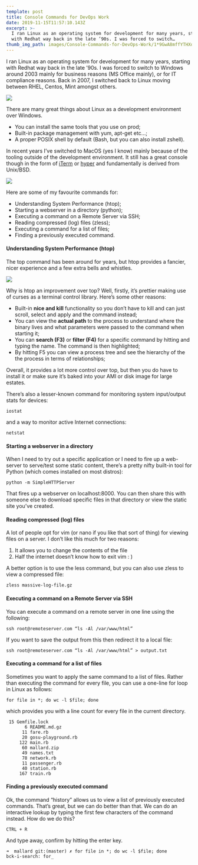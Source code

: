 ```yaml
---
template: post
title: Console Commands for DevOps Work
date: 2019-11-15T11:57:10.143Z
excerpt: >-
  I ran Linux as an operating system for development for many years, starting
  with Redhat way back in the late ’90s. I was forced to switch…
thumb_img_path: images/Console-Commands-for-DevOps-Work/1*9GwA8mffYTHXdSFaM-JRCw.png
---
```

I ran Linux as an operating system for development for many years, starting with Redhat way back in the late ’90s. I was forced to switch to Windows around 2003 mainly for business reasons (MS Office mainly), or for IT compliance reasons. Back in 2007, I switched back to Linux moving between RHEL, Centos, Mint amongst others.

![](/images/Console-Commands-for-DevOps-Work/1*9GwA8mffYTHXdSFaM-JRCw.png)

There are many great things about Linux as a development environment over Windows.

*   You can install the same tools that you use on prod;
*   Built-in package management with yum, apt-get etc…;
*   A proper POSIX shell by default (Bash, but you can also install zshell).

In recent years I’ve switched to MacOS (yes I know) mainly because of the tooling outside of the development environment. It still has a great console though in the form of [iTerm](https://iterm2.com/) or [hyper](https://hyper.is/) and fundamentally is derived from Unix/BSD.

![](/images/Console-Commands-for-DevOps-Work/1*YakfqeEgSU3QIrUc-N4JKA.png)

Here are some of my favourite commands for:

*   Understanding System Performance (htop);
*   Starting a webserver in a directory (python);
*   Executing a command on a Remote Server via SSH;
*   Reading compressed (log) files (zless);
*   Executing a command for a list of files;
*   Finding a previously executed command.

#### Understanding System Performance (htop)

The top command has been around for years, but htop provides a fancier, nicer experience and a few extra bells and whistles.

![](/images/Console-Commands-for-DevOps-Work/1*tPvnXiYRJpumd8s0WbIQfg.png)

Why is htop an improvement over top? Well, firstly, it’s prettier making use of curses as a terminal control library. Here’s some other reasons:

*   Built-in **nice and kill** functionality so you don’t have to kill <pid> and can just scroll, select and apply and the command instead;
*   You can view the **actual path** to the process to understand where the binary lives and what parameters were passed to the command when starting it;
*   You can **search (F3)** or **filter (F4)** for a specific command by hitting and typing the name. The command is then highlighted;
*   By hitting F5 you can view a process tree and see the hierarchy of the the process in terms of relationships;

Overall, it provides a lot more control over top, but then you do have to install it or make sure it’s baked into your AMI or disk image for large estates.

There’s also a lesser-known command for monitoring system input/output stats for devices:

    iostat

and a way to monitor active Internet connections:

    netstat

#### Starting a webserver in a directory

When I need to try out a specific application or I need to fire up a web-server to serve/test some static content, there’s a pretty nifty built-in tool for Python (which comes installed on most distros):

    python -m SimpleHTTPServer

That fires up a webserver on localhost:8000. You can then share this with someone else to download specific files in that directory or view the static site you’ve created.

#### Reading compressed (log) files

A lot of people opt for vim (or nano if you like that sort of thing) for viewing files on a server. I don’t like this much for two reasons:

1.  It allows you to change the contents of the file
2.  Half the internet doesn’t know how to exit vim : )

A better option is to use the less command, but you can also use zless to view a compressed file:

    zless massive-log-file.gz

#### Executing a command on a Remote Server via SSH

You can execute a command on a remote server in one line using the following:

    ssh root@remoteserver.com “ls -Al /var/www/html”

If you want to save the output from this then redirect it to a local file:

    ssh root@remoteserver.com “ls -Al /var/www/html” > output.txt

#### Executing a command for a list of files

Sometimes you want to apply the same command to a list of files. Rather than executing the command for every file, you can use a one-line for loop in Linux as follows:

    for file in *; do wc -l $file; done

which provides you with a line count for every file in the current directory.

     15 Gemfile.lock  
           6 README.md.gz  
          11 fare.rb  
          20 gosu-playground.rb  
         122 main.rb  
          60 mallard.zip  
          49 names.txt  
          78 network.rb  
          11 passenger.rb  
          40 station.rb  
         167 train.rb

#### Finding a previously executed command

Ok, the command “history” allows us to view a list of previously executed commands. That’s great, but we can do better than that. We can do an interactive lookup by typing the first few characters of the command instead. How do we do this?

    CTRL + R

And type away, confirm by hitting the enter key.

    ➜  mallard git:(master) ✗ for file in *; do wc -l $file; done  
    bck-i-search: for_
